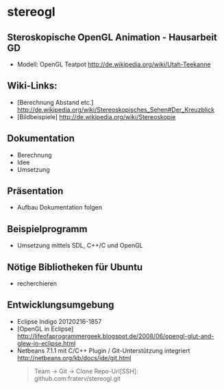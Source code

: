 stereogl
========

Steroskopische OpenGL Animation - Hausarbeit GD
-----------------------------------------------
- Modell: OpenGL Teatpot http://de.wikipedia.org/wiki/Utah-Teekanne


Wiki-Links: 
-----------
- [Berechnung Abstand etc.] http://de.wikipedia.org/wiki/Stereoskopisches_Sehen#Der_Kreuzblick
- [Bildbeispiele] http://de.wikipedia.org/wiki/Stereoskopie

Dokumentation
-------------
- Berechnung
- Idee
- Umsetzung

Präsentation
------------
- Aufbau Dokumentation folgen

Beispielprogramm
----------------
- Umsetzung mittels SDL, C++/C und OpenGL

Nötige Bibliotheken für Ubuntu
------------------------------
- recherchieren

Entwicklungsumgebung
--------------------
- Eclipse Indigo 20120216-1857
- [OpenGL in Eclipse] http://lifeofaprogrammergeek.blogspot.de/2008/06/opengl-glut-and-glew-in-eclipse.html
- Netbeans 7.1.1 mit C/C++ Plugin / Git-Unterstützung integriert http://netbeans.org/kb/docs/ide/git.html
    > Team -> Git -> Clone
    > Repo-Url[SSH]: github.com:fraterv/stereogl.git